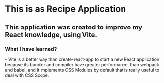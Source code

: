 # This is as Recipe Application

<h2>
  This application was created to improve my React knowledge, using Vite.
</h2>

<h3>
  What I have learned?
</h3>
- Vite is a better way than create-react-app to start a new React application because its bundler and compiler have greater performance, than webpack and babel, and it implements CSS Modules by default that is really useful to deal with CSS Scope.
